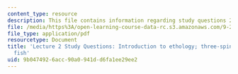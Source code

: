 ```yaml
---
content_type: resource
description: This file contains information regarding study questions 2.
file: /media/https%3A/open-learning-course-data-rc.s3.amazonaws.com/9-20-animal-behavior-fall-2013/9b0474926acc90a0941dd6fa1ee29ee2_MIT9_20F13_L2_Qs.pdf
file_type: application/pdf
resourcetype: Document
title: 'Lecture 2 Study Questions: Introduction to ethology; three-spined stickleback
  fish'
uid: 9b047492-6acc-90a0-941d-d6fa1ee29ee2
---
```


